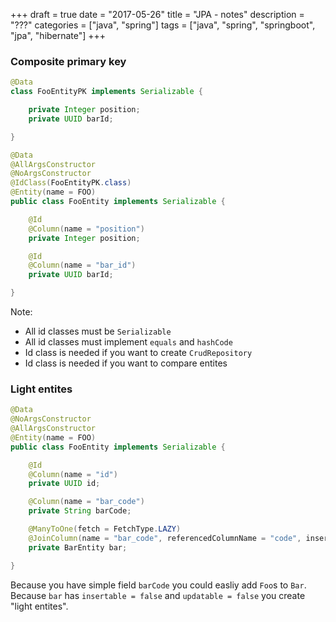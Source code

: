+++
draft = true
date = "2017-05-26"
title = "JPA - notes"
description = "???"
categories = ["java", "spring"]
tags = ["java", "spring", "springboot", "jpa", "hibernate"]
+++

### Composite primary key

```java
@Data
class FooEntityPK implements Serializable {

    private Integer position;
    private UUID barId;

}

@Data
@AllArgsConstructor
@NoArgsConstructor
@IdClass(FooEntityPK.class)
@Entity(name = FOO)
public class FooEntity implements Serializable {

    @Id
    @Column(name = "position")
    private Integer position;

    @Id
    @Column(name = "bar_id")
    private UUID barId;

}
```

Note:

* All id classes must be `Serializable`
* All id classes must implement `equals` and `hashCode`
* Id class is needed if you want to create `CrudRepository`
* Id class is needed if you want to compare entites

### Light entites

```java
@Data
@NoArgsConstructor
@AllArgsConstructor
@Entity(name = FOO)
public class FooEntity implements Serializable {

    @Id
    @Column(name = "id")
    private UUID id;

    @Column(name = "bar_code")
    private String barCode;

    @ManyToOne(fetch = FetchType.LAZY)
    @JoinColumn(name = "bar_code", referencedColumnName = "code", insertable = false, updatable = false)
    private BarEntity bar;

}
```

Because you have simple field `barCode` you could easliy add `Foo`s to `Bar`. Because `bar` has `insertable = false` and `updatable = false` you create "light entites".